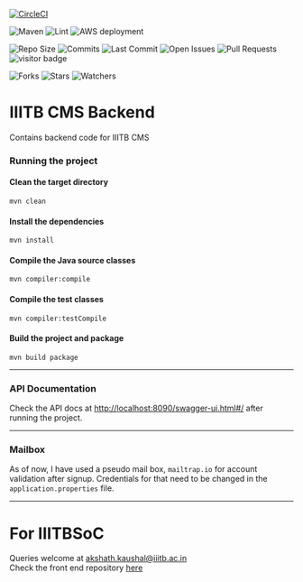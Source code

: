 [![CircleCI](https://circleci.com/gh/akshathkaushal/IIITB-CMS-Backend.svg?circle-token=82792b994f6b5a5e5baf538ed6d2f2b50ea144b7)](https://app.circleci.com/pipelines/github/akshathkaushal/IIITB-CMS-Backend)

![Maven](https://github.com/akshathkaushal/IIITB-CMS-Backend/actions/workflows/mvn-verify.yml/badge.svg)
![Lint](https://github.com/akshathkaushal/IIITB-CMS-Backend/actions/workflows/linter.yml/badge.svg)
![AWS deployment](https://github.com/akshathkaushal/IIITB-CMS-Backend/actions/workflows/deploy.yml/badge.svg)

![Repo Size](https://img.shields.io/github/repo-size/akshathkaushal/IIITB-CMS-Backend)
![Commits](https://img.shields.io/github/commit-activity/w/akshathkaushal/IIITB-CMS-Backend)
![Last Commit](https://img.shields.io/github/last-commit/akshathkaushal/IIITB-CMS-Backend/master)
![Open Issues](https://img.shields.io/github/issues-raw/akshathkaushal/IIITB-CMS-Backend)
![Pull Requests](https://img.shields.io/github/issues-pr-raw/akshathkaushal/IIITB-CMS-Backend)
![visitor badge](https://visitor-badge.glitch.me/badge?page_id=akshathkaushal.IIITB-CMS-Backend&left_text=Visitors)

![Forks](https://img.shields.io/github/forks/akshathkaushal/IIITB-CMS-Backend?style=social)
![Stars](https://img.shields.io/github/stars/akshathkaushal/IIITB-CMS-Backend?style=social)
![Watchers](https://img.shields.io/github/watchers/akshathkaushal/IIITB-CMS-Backend?style=social)

# IIITB CMS Backend
Contains backend code for IIITB CMS

### Running the project
#### Clean the target directory
`mvn clean`
#### Install the dependencies
`mvn install`
#### Compile the Java source classes
`mvn compiler:compile`
#### Compile the test classes
`mvn compiler:testCompile`
#### Build the project and package
`mvn build package`

***

### API Documentation
Check the API docs at [http://localhost:8090/swagger-ui.html#/](http://localhost:8090/swagger-ui.html#/) after running the project.

***
### Mailbox
As of now, I have used a pseudo mail box, `mailtrap.io` for account validation after signup. Credentials for that need to be changed in the `application.properties` file.

***

# For IIITBSoC
Queries welcome at [akshath.kaushal@iiitb.ac.in](mailto:akshath.kaushal@iiitb.ac.in)    
Check the front end repository [here](https://github.com/akshathkaushal/IIITB-CMS-Frontend)
